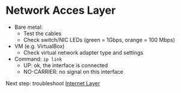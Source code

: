 # Network Acces Layer

* Bare metal:
    * Test the cables
    * Check switch/NIC LEDs (green = 1Gbps, orange = 100 Mbps)
* VM (e.g. VirtualBox)
    * Check virtual network adapter type and settings
* Command: `ip link`
    * UP: ok, the interface is connected
    * NO-CARRIER: no signal on this interface

Next step: troubleshoot [Internet Layer](internet-layer.md)